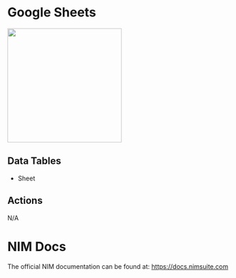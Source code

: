# Google Sheets
<img src="https://github.com/Tools4ever-NIM/NIM-System-REST-Google-Sheets/assets/24281600/7947c49c-1e4b-4999-a6b1-f195f2508e57" width="256px" />


## Data Tables
- Sheet


## Actions
N/A

# NIM Docs
The official NIM documentation can be found at: https://docs.nimsuite.com
